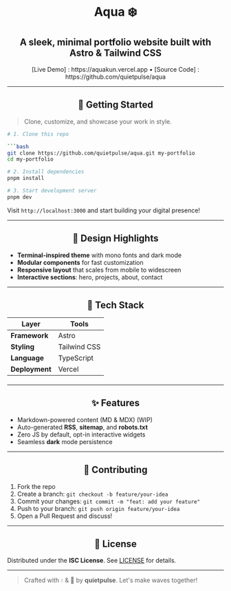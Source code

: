 <h1 align="center"> Aqua ❄️ </h1>

<h2 align="center"> A sleek, minimal portfolio website built with Astro & Tailwind CSS </h2>

<div align="center">
    [Live Demo] : https://aquakun.vercel.app • [Source Code] : https://github.com/quietpulse/aqua
</div>

---

<h2 align="center"> 🚀 Getting Started </h2>

> Clone, customize, and showcase your work in style.

```bash
# 1. Clone this repo

```bash
git clone https://github.com/quietpulse/aqua.git my-portfolio
cd my-portfolio
```

```bash
# 2. Install dependencies
pnpm install
```

```bash
# 3. Start development server
pnpm dev
```

Visit `http://localhost:3000` and start building your digital presence!

---

<h2 align="center"> 🎨 Design Highlights </h2>

- **Terminal-inspired theme** with mono fonts and dark mode
- **Modular components** for fast customization
- **Responsive layout** that scales from mobile to widescreen
- **Interactive sections**: hero, projects, about, contact

---

<h2 align="center"> 🔧 Tech Stack
    

| Layer         | Tools               |
| ------------- | ------------------- |
| **Framework** | Astro               |
| **Styling**   | Tailwind CSS        |
| **Language**  | TypeScript          |
| **Deployment**| Vercel              |

---

<h2 align="center"> ✨ Features </h2>

- Markdown-powered content (MD & MDX) (WIP)
- Auto-generated **RSS**, **sitemap**, and **robots.txt**
- Zero JS by default, opt-in interactive widgets
- Seamless **dark** mode persistence

---

<h2 align="center"> 🤝 Contributing </h2>

1. Fork the repo
2. Create a branch: `git checkout -b feature/your-idea`
3. Commit your changes: `git commit -m "feat: add your feature"`
4. Push to your branch: `git push origin feature/your-idea`
5. Open a Pull Request and discuss!

---

<h2 align="center"> 📄 License </h2>

Distributed under the **ISC License**. See [LICENSE](LICENSE) for details.

---

> Crafted with 💧 & 🎨 by **quietpulse**. Let's make waves together!
